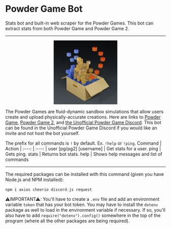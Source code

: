 # Powder Game Bot
Stats bot and built-in web scraper for the Powder Games. This bot can extract stats from both Powder Game and Powder Game 2.

---

<p align="center">
  <img src="pg-logo.png" height="200px" width="200px" align="center"></img>
</p>

The Powder Games are fluid-dynamic sandbox simulations that allow users create and upload physically-accurate creations. Here are links to [Powder Game](https://dan-ball.jp/en/javagame/dust), [Powder Game 2](https://dan-ball.jp/en/javagame/dust2), and [the Unofficial Powder Game Discord](https://discord.gg/JDkfEBnREQ). This bot can be found in the Unofficial Powder Game Discord if you would like an invite and not host the bot yourself.

The prefix for all commands is `!` by default. Ex. `!help` or `!ping`.
Command | Action
| :---: | :---: |
user [pg/pg2] [username] | Get stats for a user.
ping | Gets ping.
stats | Returns bot stats.
help | Shows help messages and list of commands

---

The required packages can be installed with this command (given you have Node.js and NPM installed):
```
npm i axios cheerio discord.js request
```

⚠IMPORTANT⚠:
You'll have to create a `.env` file and add an environment variable `token` that has your bot token. You may have to install the `dotenv` package as well to load in the environment variable if necessary. If so, you'll also have to add `require("dotenv").config()` somewhere in the top of the program (where all the other packages are being required).

